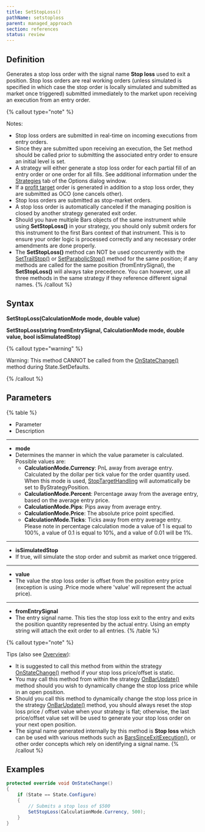```yaml
---
title: SetStopLoss()
pathName: setstoploss
parent: managed_approach
section: references
status: review
---
```


## Definition

Generates a stop loss order with the signal name **Stop loss** used to exit a position. Stop loss orders are real working orders (unless simulated is specified in which case the stop order is locally simulated and submitted as market once triggered) submitted immediately to the market upon receiving an execution from an entry order.

{% callout type="note" %}

Notes:

* Stop loss orders are submitted in real-time on incoming executions from entry orders.
* Since they are submitted upon receiving an execution, the Set method should be called prior to submitting the associated entry order to ensure an initial level is set.
* A strategy will either generate a stop loss order for each partial fill of an entry order or one order for all fills. See additional information under the [Strategies](options_strategies) tab of the Options dialog window.
* If a [profit target](setprofittarget) order is generated in addition to a stop loss order, they are submitted as OCO (one cancels other).
* Stop loss orders are submitted as stop-market orders.
* A stop loss order is automatically canceled if the managing position is closed by another strategy generated exit order.
* Should you have multiple Bars objects of the same instrument while using **SetStopLoss()** in your strategy, you should only submit orders for this instrument to the first Bars context of that instrument. This is to ensure your order logic is processed correctly and any necessary order amendments are done properly.
* The **SetStopLoss()** method can NOT be used concurrently with the [SetTrailStop()](settrailstop) or [SetParabolicStop()](setparabolicstop) method for the same position; if any methods are called for the same position (fromEntrySignal), the **SetStopLoss()** will always take precedence. You can however, use all three methods in the same strategy if they reference different signal names.
{% /callout %}

## Syntax

**SetStopLoss(CalculationMode mode, double value)**

**SetStopLoss(string fromEntrySignal, CalculationMode mode, double value, bool isSimulatedStop)**

{% callout type="warning" %}

Warning: This method CANNOT be called from the [OnStateChange()](onstatechange) method during State.SetDefaults.

{% /callout %}

## Parameters

{% table %}

* Parameter
* Description

---

* **mode**
* Determines the manner in which the value parameter is calculated. Possible values are:
  * **CalculationMode.Currency**: PnL away from average entry. Calculated by the dollar per tick value for the order quantity used. When this mode is used, [StopTargetHandling](stoptargethandling) will automatically be set to ByStrategyPosition.
  * **CalculationMode.Percent**: Percentage away from the average entry, based on the average entry price.
  * **CalculationMode.Pips**: Pips away from average entry.
  * **CalculationMode.Price**: The absolute price point specified.
  * **CalculationMode.Ticks**: Ticks away from entry average entry. Please note in percentage calculation mode a value of 1 is equal to 100%, a value of 0.1 is equal to 10%, and a value of 0.01 will be 1%.

---

* **isSimulatedStop**
* If true, will simulate the stop order and submit as market once triggered.

---

* **value**
* The value the stop loss order is offset from the position entry price (exception is using .Price mode where 'value' will represent the actual price).

---

* **fromEntrySignal**
* The entry signal name. This ties the stop loss exit to the entry and exits the position quantity represented by the actual entry. Using an empty string will attach the exit order to all entries.
{% /table %}

{% callout type="note" %}

Tips (also see [Overview](managed_approach)):

* It is suggested to call this method from within the strategy [OnStateChange()](onstatechange) method if your stop loss price/offset is static.
* You may call this method from within the strategy [OnBarUpdate()](onbarupdate) method should you wish to dynamically change the stop loss price while in an open position.
* Should you call this method to dynamically change the stop loss price in the strategy [OnBarUpdate()](onbarupdate) method, you should always reset the stop loss price / offset value when your strategy is flat; otherwise, the last price/offset value set will be used to generate your stop loss order on your next open position.
* The signal name generated internally by this method is **Stop loss** which can be used with various methods such as [BarsSinceExitExecution()](barssinceexitexecution), or other order concepts which rely on identifying a signal name.
{% /callout %}

## Examples

```csharp
protected override void OnStateChange()
{
    if (State == State.Configure)
    {
        // Submits a stop loss of $500
        SetStopLoss(CalculationMode.Currency, 500);
    }
}
```
